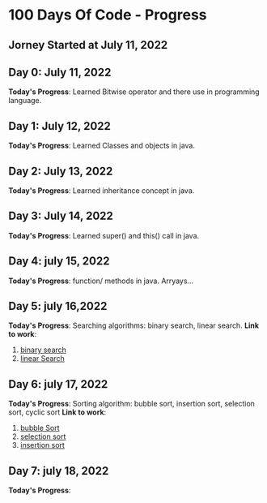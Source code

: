 # 100 Days Of Code - Progress

## Jorney Started at July 11, 2022

## Day 0: July 11, 2022 

**Today's Progress**: Learned Bitwise operator and there use in programming language.


## Day 1: July 12, 2022

**Today's Progress**: Learned Classes and objects in java.


## Day 2: July 13, 2022

**Today's Progress**: Learned inheritance concept in java.


## Day 3: July 14, 2022

**Today's Progress**: Learned super() and this() call in java. 


## Day 4: july 15, 2022

**Today's Progress**: function/ methods in java. Arryays...


## Day 5: july 16,2022
**Today's Progress**: Searching algorithms: binary search, linear search.
**Link to work**: 
1. [binary search](https://github.com/rohitrathodd/Java-DS/tree/master/searching/BinarySearch)
2. [linear Search](https://github.com/rohitrathodd/Java-DS/blob/master/searching/LinearSearch.java)


## Day 6: july 17, 2022
**Today's Progress**: Sorting algorithm: bubble sort, insertion sort, selection sort, cyclic sort
**Link to work**:
1. [bubble Sort](https://github.com/rohitrathodd/Java-DS/blob/master/sorting/BubbleSort.java)
2. [selection sort](https://github.com/rohitrathodd/Java-DS/blob/master/sorting/SelectionSortbyMe.java)
3. [insertion sort](https://github.com/rohitrathodd/Java-DS/blob/master/sorting/InsertionSort.java)


## Day 7: july 18, 2022
**Today's Progress**:




